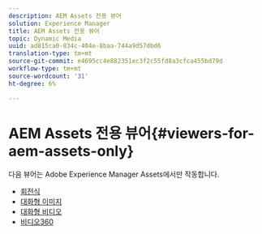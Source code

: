 ```yaml
---
description: AEM Assets 전용 뷰어
solution: Experience Manager
title: AEM Assets 전용 뷰어
topic: Dynamic Media
uuid: ad815ca0-834c-404e-8baa-744a9d57dbd6
translation-type: tm+mt
source-git-commit: e4695cc4e882351ec3f2c55fd8a3cfca455bd79d
workflow-type: tm+mt
source-wordcount: '31'
ht-degree: 6%

---
```



# AEM Assets 전용 뷰어{#viewers-for-aem-assets-only}

다음 뷰어는 Adobe Experience Manager Assets에서만 작동합니다.

* [회전식](c-html5-aem-carousel/c-html5-aem-carousel.md)
* [대화형 이미지](c-html5-aem-interactive-images/c-html5-aem-interactive-images.md)
* [대화형 비디오](c-html5-aem-int-video/c-html5-aem-int-video.md)
* [비디오360](c-html5-aem-video360/c-html5-aem-video360.md)
